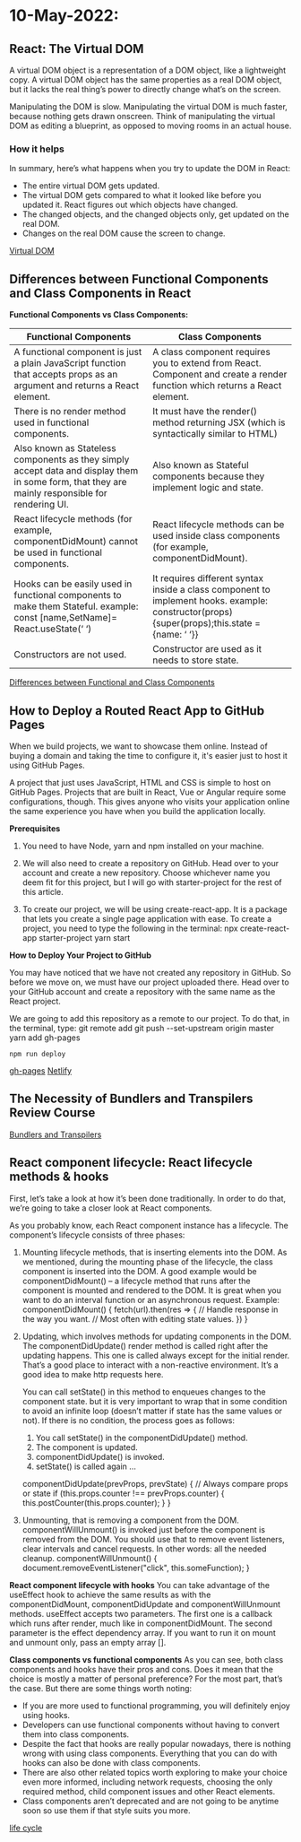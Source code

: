 # 10-May-2022:

## React: The Virtual DOM

A virtual DOM object is a representation of a DOM object, like a lightweight copy.
A virtual DOM object has the same properties as a real DOM object, but it lacks the real thing’s power to directly change what’s on the screen.

Manipulating the DOM is slow. Manipulating the virtual DOM is much faster, because nothing gets drawn onscreen. Think of manipulating the virtual DOM as editing a blueprint, as opposed to moving rooms in an actual house.

### How it helps

In summary, here’s what happens when you try to update the DOM in React:

- The entire virtual DOM gets updated.
- The virtual DOM gets compared to what it looked like before you updated it. React figures out which objects have changed.
- The changed objects, and the changed objects only, get updated on the real DOM.
- Changes on the real DOM cause the screen to change.

[Virtual DOM](https://www.codecademy.com/article/react-virtual-dom)


## Differences between Functional Components and Class Components in React

**Functional Components vs Class Components:**

|**Functional Components** | **Class Components** |
| --------------- | -------------------------------------- |
|A functional component is just a plain JavaScript function that accepts props as an argument and returns a React element.| A class component requires you to extend from React. Component and create a render function which returns a React element.|
|There is no render method used in functional components.|It must have the render() method returning JSX (which is syntactically similar to HTML)|
|Also known as Stateless components as they simply accept data and display them in some form, that they are mainly responsible for rendering UI.|Also known as Stateful components because they implement logic and state.|
|React lifecycle methods (for example, componentDidMount) cannot be used in functional components.|React lifecycle methods can be used inside class components (for example, componentDidMount).|
|Hooks can be easily used in functional components to make them Stateful. example: const [name,SetName]= React.useState(‘ ‘)|It requires different syntax inside a class component to implement hooks. example: constructor(props) {super(props);this.state = {name: ‘ ‘}}|
|Constructors are not used.|Constructor are used as it needs to store state. |

[Differences between Functional and Class Components](https://www.codecademy.com/article/react-virtual-dom)

## How to Deploy a Routed React App to GitHub Pages

When we build projects, we want to showcase them online. Instead of buying a domain and taking the time to configure it, it's easier just to host it using GitHub Pages.

A project that just uses JavaScript, HTML and CSS is simple to host on GitHub Pages. Projects that are built in React, Vue or Angular require some configurations, though. This gives anyone who visits your application online the same experience you have when you build the application locally.

**Prerequisites**

1. You need to have Node, yarn and npm installed on your machine. 

2. We will also need to create a repository on GitHub. Head over to your account and create a new repository. Choose whichever name you deem fit for this project, but I will go with starter-project for the rest of this article.

3. To create our project, we will be using create-react-app. It is a package that lets you create a single page application with ease. To create a project, you need to type the following in the terminal:
   npx create-react-app starter-project
   yarn start

**How to Deploy Your Project to GitHub**

You may have noticed that we have not created any repository in GitHub. So before we move on, we must have our project uploaded there. Head over to your GitHub account and create a repository with the same name as the React project.

We are going to add this repository as a remote to our project. To do that, in the terminal, type:
    git remote add <name-of-remote> <url-of-repository>
    git push --set-upstream origin master
    yarn add gh-pages

    npm run deploy

[gh-pages](https://www.freecodecamp.org/news/deploy-a-react-app-to-github-pages/)
[Netlify](https://www.netlify.com/github-pages-vs-netlify/)


## The Necessity of Bundlers and Transpilers Review Course

[Bundlers and Transpilers](https://www.udemy.com/tutorial/react-js-and-redux-mastering-web-apps/the-necessity-of-bundlers-and-transpilers-review/)

## React component lifecycle: React lifecycle methods & hooks

First, let’s take a look at how it’s been done traditionally. In order to do that, we’re going to take a closer look at React components.

As you probably know, each React component instance has a lifecycle. The component’s lifecycle consists of three phases:

1. Mounting lifecycle methods, that is inserting elements into the DOM.
    As we mentioned, during the mounting phase of the lifecycle, the class component is inserted into the DOM. A good example would be componentDidMount() – a lifecycle method that runs after the component is mounted and rendered to the DOM. It is great when you want to do an interval function or an asynchronous request. Example:
    componentDidMount() {
              fetch(url).then(res => {
            // Handle response in the way you want.
           // Most often with editing state values.
       })
    }

2. Updating, which involves methods for updating components in the DOM.
   The componentDidUpdate() render method is called right after the updating happens. This one is called always except for the initial render. That’s a good place to interact with a non-reactive environment. It’s a good idea to make http requests here. 

    You can call setState() in this method to enqueues changes to the component state. but it is very important to wrap that in some condition to avoid an infinite loop (doesn’t matter if state has the same values or not). If there is no condition, the process goes as follows:
    1. You call setState() in the componentDidUpdate() method.
    2. The component is updated.
    3. componentDidUpdate() is invoked.
    4. setState() is called again …

    componentDidUpdate(prevProps, prevState) {
    // Always compare props or state
    if (this.props.counter !== prevProps.counter) {
        this.postCounter(this.props.counter);
    }
    }
   
3. Unmounting, that is removing a component from the DOM.
   componentWillUnmount() is invoked just before the component is removed from the DOM. You should use that to remove event listeners, clear intervals and cancel requests. In other words: all the needed cleanup.
   componentWillUnmount() {
	        document.removeEventListener("click", this.someFunction);
    }

**React component lifecycle with hooks**
You can take advantage of the useEffect hook to achieve the same results as with the componentDidMount, componentDidUpdate and componentWillUnmount methods. useEffect accepts two parameters. The first one is a callback which runs after render, much like in componentDidMount. The second parameter is the effect dependency array. If you want to run it on mount and unmount only, pass an empty array [].

**Class components vs functional components**
As you can see, both class components and hooks have their pros and cons. Does it mean that the choice is mostly a matter of personal preference? For the most part, that’s the case. But there are some things worth noting:

- If you are more used to functional programming, you will definitely enjoy using hooks.
- Developers can use functional components without having to convert them into class components.
- Despite the fact that hooks are really popular nowadays, there is nothing wrong with using class components. Everything that you can do with hooks can also be done with class components.
- There are also other related topics worth exploring to make your choice even more informed, including network requests, choosing the only required method, child component issues and other React elements.
- Class components aren’t deprecated and are not going to be anytime soon so use them if that style suits you more.

[life cycle](https://tsh.io/blog/react-component-lifecycle-methods-vs-hooks/)